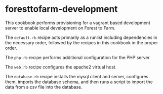 # foresttofarm-development

This cookbook performs provisioning for a vagrant based development server to
enable local development on Forest to Farm.

The ``default.rb`` recipe acts primarily as a runlist including dependencies in
the necessary order, followed by the recipes in this cookbook in the proper
order. 

The ``php.rb`` recipe performs additional configuration for the PHP server.

The ``web.rb`` recipe configures the apache2 virtual host.

The ``database.rb`` recipe installs the mysql client and server, configures
them, imports the database schema, and then runs a script to import the data
from a csv file into the database.




